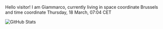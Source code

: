 Hello visitor! I am Giammarco, currently living in space coordinate Brussels and time coordinate Thursday, 18 March, 07:04 CET

![GitHub Stats](https://github-readme-stats.vercel.app/api?username=grcasanova)
